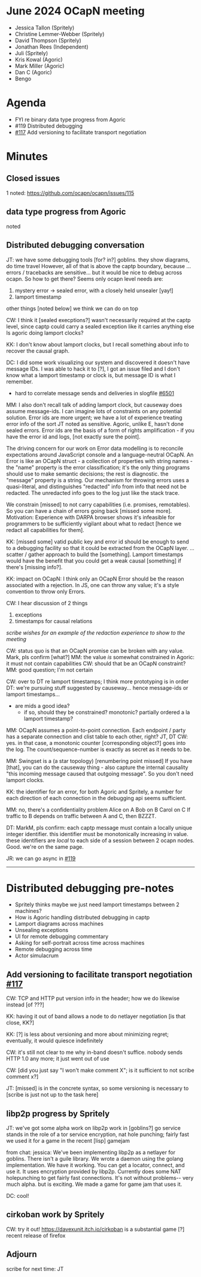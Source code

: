 # June 2024 OCapN meeting

- Jessica Tallon (Spritely)
- Christine Lemmer-Webber (Spritely)
- David Thompson (Spritely)
- Jonathan Rees (Independent)
- Juli (Spritely)
- Kris Kowal (Agoric)
- Mark Miller (Agoric)
- Dan C (Agoric)
- Bengo

# Agenda

 - FYI re binary data type progress from Agoric
 - #119 Distributed debugging
 - [#117](https://github.com/ocapn/ocapn/issues/117) Add versioning to facilitate transport negotiation

# Minutes

## Closed issues

1 noted: https://github.com/ocapn/ocapn/issues/115

## data type progress from Agoric

noted

## Distributed debugging conversation

JT: we have some debugging tools [for? in?] goblins. they show diagrams, do time travel
However, all of that is above the captp boundary, because ... errors / tracebacks are sensitive...
but it would be nice to debug across ocapn. So how to get there? Seems only ocapn level needs are:

1. mystery error -> sealed error, with a closely held unsealer [yay!]
2. lamport timestamp

other things [noted below] we think we can do on top

CW: I think it [sealed execptions?] wasn't necessarily required at the captp level,
since captp could carry a sealed exception like it carries anything else
Is agoric doing lamport clocks?

KK: I don't know about lamport clocks, but I recall something about info to recover
the causal graph.

DC: I did some work visualizing our system and discovered it doesn't have message IDs. I was able to hack it to [?], I got an issue filed and I don't know what a lamport timestamp or clock is, but message ID is what I remember.

 - hard to correlate message sends and deliveries in slogfile [#6501](https://github.com/Agoric/agoric-sdk/issues/6501)

MM: I also don't recall talk of adding lamport clock, but causeway does assume message-ids.
I can imagine lots of constraints on any potential solution.
Error ids are more urgent; we have a lot of experience treating error info of the sort JT noted as sensitive.
Agoric, unlike E, hasn't done sealed errors. Error ids are the basis of a form of rights amplification -
if you have the error id and logs, [not exactly sure the point].

The driving concern for our work on Error data modelling is to reconcile expectations
around JavaScript console and a language-neutral OCapN. An Error is like an OCapN struct -
a collection of properties with string names - the "name" property is the error classification;
it's the only thing programs should use to make semantic decisions; the rest is diagnostic.
the "message" property is a string. Our mechanism for throwing errors uses a quasi-literal,
and distinguishes "redacted" info from info that need not be redacted. The unredacted info
goes to the log just like the stack trace.

We constrain [missed] to not carry capabilities (i.e. promises, remotables).
So you can have a chain of errors going back [missed some more].
Motivation: Experience with DARPA browser shows it's infeasible for programmers to
be sufficiently vigilant about what to redact [hence we redact all capabilities for them].

KK: [missed some] vatid public key and error id should be enough to send to a debugging facility
so that it could be extracted from the OCapN layer. ... scatter / gather approach to build the [something].
Lamport timestamps would have the benefit that you could get a weak causal [something] if there's [missing info?].

KK: impact on OCapN: I think only an OCapN Error should be the reason associated with a rejection.
In JS, one can throw any value; it's a style convention to throw only Errors.

CW: I hear discussion of 2 things
1. exceptions
2. timestamps for causal relations

_scribe wishes for an example of the redaction experience to show to the meeting_

CW: status quo is that an OCapN promise can be broken with any value. Mark, pls confirm [what?]
MM: the value _is_ somewhat constrained in Agoric: it must not contain capabilities
CW: should that be an OCapN constraint?
MM: good question; I'm not certain

CW: over to DT re lamport timestamps; I think more prototyping is in order
DT: we're pursuing stuff suggested by causeway... hence message-ids or lamport timestamps...
 - are mids a good idea?
   - if so, should they be constrained? monotonic? partially ordered a la lamport timestamp?

MM: OCapN assumes a point-to-point connection. Each endpoint / party has a separate connection
and clist table to each other, right? JT, DT CW: yes.
in that case, a monotonic counter [corresponding object?] goes into the log.
The count/sequence-number is exactly as secret as it needs to be.

MM: Swingset is a (a star topology) [renumbering point missed]
If you have [that], you can do the causeway thing - also capture the internal causality
"this incoming message caused that outgoing message". So you don't need lamport clocks.

KK: the identifier for an error, for both Agoric and Spritely, a number for each direction of each connection
in the debugging api seems sufficient.

MM: no, there's a confidentiality problem
Alice on A
Bob on B
Carol on C
If traffic to B depends on traffic between A and C, then BZZZT.

DT: MarkM, pls confirm: each captp message must contain a locally unique integer identifier. this identifier must be monotonically increasing in value. these identifiers are *local* to each side of a session between 2 ocapn nodes.
Good. we're on the same page.

JR: we can go async in [#119](https://github.com/ocapn/ocapn/issues/119)

---

# Distributed debugging pre-notes

 - Spritely thinks maybe we just need lamport timestamps between 2 machines?
 - How is Agoric handling distributed debugging in captp
 - Lamport diagrams across machines
 - Unsealing exceptions
 - UI for remote debugging commentary
 - Asking for self-portrait across time across machines
 - Remote debugging across time
 - Actor simulacrum


## Add versioning to facilitate transport negotiation [#117](https://github.com/ocapn/ocapn/issues/117)

CW: TCP and HTTP put version info in the header; how we do likewise instead [of ???]

KK: having it out of band allows a node to do netlayer negotiation [is that close, KK?]

KK: [?] is less about versioning and more about minimizing regret; eventually, it would quiesce indefinitely

CW: it's still not clear to me why in-band doesn't suffice. nobody sends HTTP 1.0 any more; it just went out of use

CW: [did you just say "I won't make comment X"; is it sufficient to not scribe comment x?]

JT: [missed] is in the concrete syntax, so some versioning is necessary to
[scribe is just not up to the task here]


## libp2p progress by Spritely

JT: we've got some alpha work on libp2p work in [goblins?]
go service stands in the role of a tor service
encryption, nat hole punching; fairly fast
we used it for a game in the recent [lisp] gamejam

from chat:
jessica: We've been implementing libp2p as a netlayer for goblins. There isn't a guile library. We wrote a daemon using the golang implementation. We have it working. You can get a locator, connect, and use it. It uses encryption provided by libp2p. Currently does some NAT holepunching to get fairly fast connections. It's not without problems-- very much alpha. but is exciting. We made a game for game jam that uses it.

DC: cool!

## cirkoban work by Spritely

CW: try it out! https://davexunit.itch.io/cirkoban is a substantial game
[?] recent release of firefox


## Adjourn

scribe for next time: JT
